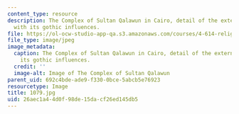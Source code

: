 ```yaml
---
content_type: resource
description: The Complex of Sultan Qalawun in Cairo, detail of the external facade
  with its gothic influences.
file: https://ol-ocw-studio-app-qa.s3.amazonaws.com/courses/4-614-religious-architecture-and-islamic-cultures-fall-2002/26aec1a44d0f98de15dacf26ed145db5_1079.jpg
file_type: image/jpeg
image_metadata:
  caption: The Complex of Sultan Qalawun in Cairo, detail of the external facade with
    its gothic influences.
  credit: ''
  image-alt: Image of The Complex of Sultan Qalawun
parent_uid: 692c4bde-ade9-f330-0bce-5abcb5e76923
resourcetype: Image
title: 1079.jpg
uid: 26aec1a4-4d0f-98de-15da-cf26ed145db5
---
```

